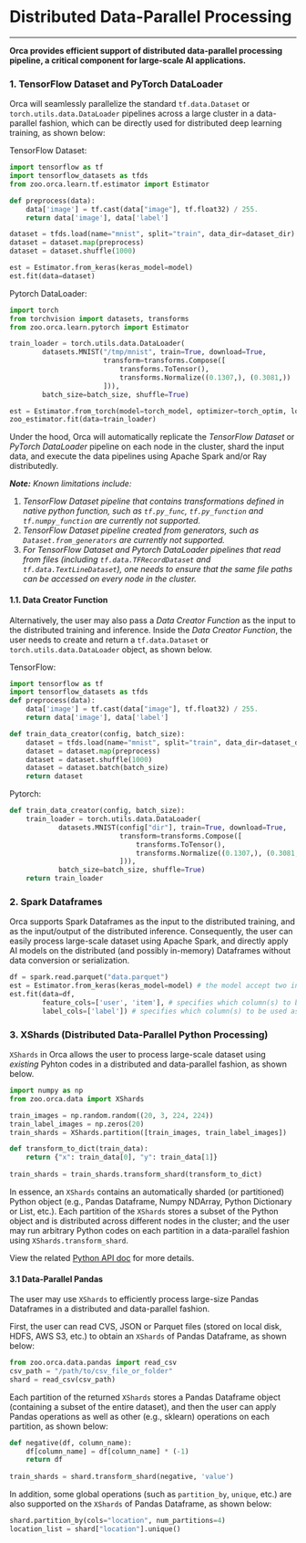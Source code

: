 # Distributed Data-Parallel Processing 

---

**Orca provides efficient support of distributed data-parallel processing pipeline, a critical component for large-scale AI applications.**

### **1. TensorFlow Dataset and PyTorch DataLoader**

Orca will seamlessly parallelize the standard `tf.data.Dataset` or `torch.utils.data.DataLoader` pipelines across a large cluster in a data-parallel fashion, which can be directly used for distributed deep learning training, as shown below:

TensorFlow Dataset:
```python
import tensorflow as tf
import tensorflow_datasets as tfds
from zoo.orca.learn.tf.estimator import Estimator

def preprocess(data):
    data['image'] = tf.cast(data["image"], tf.float32) / 255.
    return data['image'], data['label']

dataset = tfds.load(name="mnist", split="train", data_dir=dataset_dir)
dataset = dataset.map(preprocess)
dataset = dataset.shuffle(1000)

est = Estimator.from_keras(keras_model=model)
est.fit(data=dataset)
```

Pytorch DataLoader:
```python
import torch
from torchvision import datasets, transforms
from zoo.orca.learn.pytorch import Estimator

train_loader = torch.utils.data.DataLoader(
        datasets.MNIST("/tmp/mnist", train=True, download=True,
                       transform=transforms.Compose([
                           transforms.ToTensor(),
                           transforms.Normalize((0.1307,), (0.3081,))
                       ])),
        batch_size=batch_size, shuffle=True)

est = Estimator.from_torch(model=torch_model, optimizer=torch_optim, loss=torch_criterion)
zoo_estimator.fit(data=train_loader)
```

Under the hood, Orca will automatically replicate the _TensorFlow Dataset_ or _PyTorch DataLoader_ pipeline on each node in the cluster, shard the input data, and execute the data pipelines using Apache Spark and/or Ray distributedly. 

_**Note:** Known limitations include:_
1. _TensorFlow Dataset pipeline that contains transformations defined in native python function, such as `tf.py_func`, `tf.py_function`
and `tf.numpy_function` are currently not supported._
2. _TensorFlow Dataset pipeline created from generators, such as `Dataset.from_generators` are currently not supported._
3. _For TensorFlow Dataset and Pytorch DataLoader pipelines that read from files (including `tf.data.TFRecordDataset` and `tf.data.TextLineDataset`), one needs to ensure that the same file paths can be accessed on every node in the cluster._

#### **1.1. Data Creator Function**
Alternatively, the user may also pass a *Data Creator Function* as the input to the distributed training and inference. Inside the *Data Creator Function*, the user needs to create and return a `tf.data.Dataset` or `torch.utils.data.DataLoader` object, as shown below.

TensorFlow:
```python
import tensorflow as tf
import tensorflow_datasets as tfds
def preprocess(data):
    data['image'] = tf.cast(data["image"], tf.float32) / 255.
    return data['image'], data['label']

def train_data_creator(config, batch_size):
    dataset = tfds.load(name="mnist", split="train", data_dir=dataset_dir)
    dataset = dataset.map(preprocess)
    dataset = dataset.shuffle(1000)
    dataset = dataset.batch(batch_size)
    return dataset
```

Pytorch:
```python
def train_data_creator(config, batch_size):
    train_loader = torch.utils.data.DataLoader(
            datasets.MNIST(config["dir"], train=True, download=True,
                           transform=transforms.Compose([
                               transforms.ToTensor(),
                               transforms.Normalize((0.1307,), (0.3081,))
                           ])),
            batch_size=batch_size, shuffle=True)
    return train_loader
```

### **2. Spark Dataframes**
Orca supports Spark Dataframes as the input to the distributed training, and as the input/output of the distributed inference. Consequently, the user can easily process large-scale dataset using Apache Spark, and directly apply AI models on the distributed (and possibly in-memory) Dataframes without data conversion or serialization. 

```python
df = spark.read.parquet("data.parquet")
est = Estimator.from_keras(keras_model=model) # the model accept two inputs and one label
est.fit(data=df,
        feature_cols=['user', 'item'], # specifies which column(s) to be used as inputs
        label_cols=['label']) # specifies which column(s) to be used as labels
```

### **3. XShards (Distributed Data-Parallel Python Processing)**

`XShards` in Orca allows the user to process large-scale dataset using *existing* Pyhton codes in a distributed and data-parallel fashion, as shown below. 

```python
import numpy as np
from zoo.orca.data import XShards

train_images = np.random.random((20, 3, 224, 224))
train_label_images = np.zeros(20)
train_shards = XShards.partition([train_images, train_label_images])

def transform_to_dict(train_data):
    return {"x": train_data[0], "y": train_data[1]}
    
train_shards = train_shards.transform_shard(transform_to_dict)
```

In essence, an `XShards` contains an automatically sharded (or partitioned) Python object (e.g., Pandas Dataframe, Numpy NDArray,  Python Dictionary or List, etc.). Each partition of the `XShards` stores a subset of the Python object and is distributed across different nodes in the cluster; and the user may run arbitrary Python codes on each partition in a data-parallel fashion using `XShards.transform_shard`.

View the related [Python API doc](./data) for more details.
 
#### **3.1 Data-Parallel Pandas**
The user may use `XShards` to efficiently process large-size Pandas Dataframes in a distributed and data-parallel fashion.

First, the user can read CVS, JSON or Parquet files (stored on local disk, HDFS, AWS S3, etc.) to obtain an `XShards` of Pandas Dataframe, as shown below:
```python
from zoo.orca.data.pandas import read_csv
csv_path = "/path/to/csv_file_or_folder"
shard = read_csv(csv_path)
```

Each partition of the returned `XShards` stores a Pandas Dataframe object (containing a subset of the entire dataset), and then the user can apply Pandas operations as well as other (e.g., sklearn) operations on each partition, as shown below:   
```python
def negative(df, column_name):
    df[column_name] = df[column_name] * (-1)
    return df
    
train_shards = shard.transform_shard(negative, 'value')
```

In addition, some global operations  (such as `partition_by`, `unique`, etc.) are also supported on the `XShards` of Pandas Dataframe, as shown below:
```python
shard.partition_by(cols="location", num_partitions=4)
location_list = shard["location"].unique()
```
